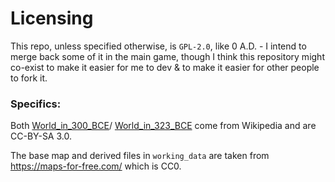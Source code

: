 # Licensing

This repo, unless specified otherwise, is `GPL-2.0`, like 0 A.D. - I intend to merge back some of it in the main game, though I think this repository might co-exist to make it easier for me to dev & to make it easier for other people to fork it.

### Specifics:

Both [World_in_300_BCE](https://commons.wikimedia.org/wiki/File:World_in_300_BCE.PNG)/ [World_in_323_BCE](https://commons.wikimedia.org/wiki/File:World_in_323_BCE.png) come from Wikipedia and are CC-BY-SA 3.0.

The base map and derived files in `working_data` are taken from https://maps-for-free.com/ which is CC0.
